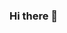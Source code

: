 ### Hi there 👋

<!--
**digibushido/digibushido** is a ✨ _special_ ✨ repository because its `README.md` (this file) appears on your GitHub profile.

Here are some ideas to get you started:

- 🌱 I’m currently learning to live.
- 🤔 I’m looking for help with life.
